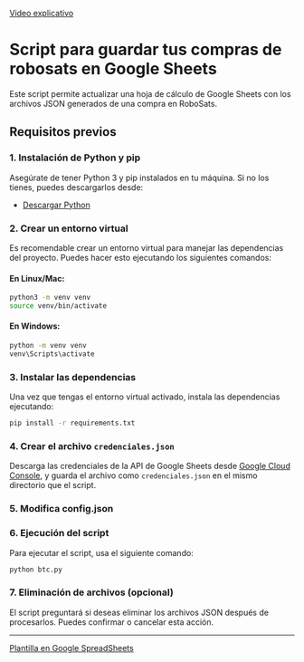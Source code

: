 [Video explicativo](https://youtu.be/Z5xzdK_V3G4)

# Script para guardar tus compras de robosats en Google Sheets

Este script permite actualizar una hoja de cálculo de Google Sheets con los archivos JSON generados de una compra en RoboSats.

## Requisitos previos

### 1. Instalación de Python y pip

Asegúrate de tener Python 3 y pip instalados en tu máquina. Si no los tienes, puedes descargarlos desde:

- [Descargar Python](https://www.python.org/downloads/)

### 2. Crear un entorno virtual

Es recomendable crear un entorno virtual para manejar las dependencias del proyecto. Puedes hacer esto ejecutando los siguientes comandos:

#### **En Linux/Mac:**

```bash
python3 -m venv venv
source venv/bin/activate
```

#### **En Windows:**

```bash
python -m venv venv
venv\Scripts\activate
```

### 3. Instalar las dependencias

Una vez que tengas el entorno virtual activado, instala las dependencias ejecutando:

```bash
pip install -r requirements.txt
```

### 4. Crear el archivo `credenciales.json`

Descarga las credenciales de la API de Google Sheets desde [Google Cloud Console](https://console.cloud.google.com/), y guarda el archivo como `credenciales.json` en el mismo directorio que el script.

### 5. Modifica config.json

### 6. Ejecución del script

Para ejecutar el script, usa el siguiente comando:

```bash
python btc.py
```

### 7. Eliminación de archivos (opcional)

El script preguntará si deseas eliminar los archivos JSON después de procesarlos. Puedes confirmar o cancelar esta acción.

---



[Plantilla en Google SpreadSheets](https://docs.google.com/spreadsheets/d/1pGe8Pw-z-nSJa9FYEgPOqKPJCPZD6ao4GPaWX1034ZQ/edit?usp=sharing)
